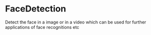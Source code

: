 # FaceDetection
 Detect the face in a image or in a video which can be used for further applications of face recognitions etc
